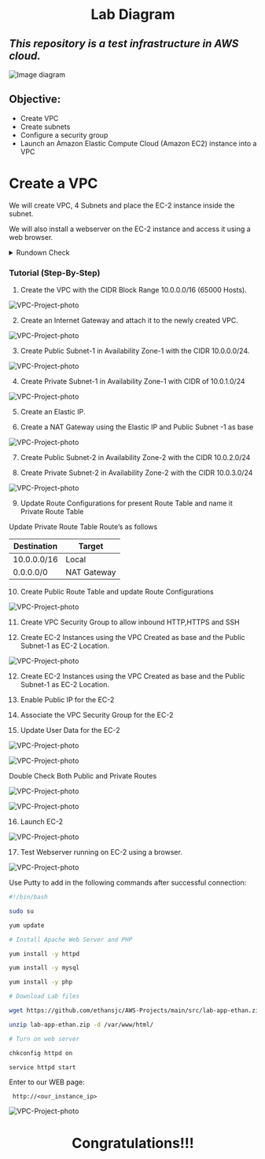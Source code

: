 <h1 align="center">Lab Diagram</h1>

_This repository is a test infrastructure in AWS cloud._
---
![Image diagram](https://github.com/ethansjc/AWS-Projects/blob/79e8672aacaf0ddecd5f701e4b6b78245c656e7d/src/Lab-VPC.drawio.png)
## Objective:
* Create VPC 
* Create subnets
* Configure a security group
* Launch an Amazon Elastic Compute Cloud (Amazon EC2) instance into a VPC

# Create a VPC
We will create VPC, 4 Subnets and place the EC-2 instance inside the subnet.

We will also install a webserver on the EC-2 instance and access it using a web browser.

<details>
<summary>Rundown Check</summary>

  1. Create the VPC with the CIDR Block Range 10.0.0.0/16 (65000 Hosts)

  2. Create an Internet Gateway and attach it to the newly created VPC

  3. Create Public Subnet-1 in Availability Zone-1 with the CIDR 10.0.0.0/24

  4. Create Private Subnet-1 in Availability Zone-1 with CIDR of 10.0.1.0/24

  5. Create an Elastic IP.

  6. Create a NAT Gateway using the Elastic IP and Public Subnet -1 as base

  7. Create Public Subnet-2 in Availability Zone-2 with the CIDR 10.0.2.0/24

  8. Create Private Subnet-2 in Availability Zone-2 with the CIDR 10.0.3.0/24

  9. Update Route Configurations for present Route Table and name it Private Route Table

  10. Create Public Route Table and update Route Configurations

  11. Create VPC Security Group to allow inbound HTTP,HTTPS and SSH

  12. Create EC-2 Instances using the VPC Created as base and the Public Subnet-1 as EC-2 Location.

  13. Enable Public IP for the EC-2 

  14. Associate the VPC Security Group for the EC-2

  15. Update User Data for the EC-2

  16. Launch EC-2

  17. Test Webserver running on EC-2 using a browser.
</details>

### Tutorial (Step-By-Step)

1. Create the VPC with the CIDR Block Range 10.0.0.0/16 (65000 Hosts).

![VPC-Project-photo](https://github.com/ethansjc/AWS-Projects/blob/main/src/LabVPC-IMG-1.png)

2. Create an Internet Gateway and attach it to the newly created VPC.

![VPC-Project-photo](https://github.com/ethansjc/AWS-Projects/blob/main/src/LabVPC-IMG-2.png)

3. Create Public Subnet-1 in Availability Zone-1 with the CIDR 10.0.0.0/24.

![VPC-Project-photo](https://github.com/ethansjc/AWS-Projects/blob/main/src/LabVPC-IMG-3.png)

4. Create Private Subnet-1 in Availability Zone-1 with CIDR of 10.0.1.0/24

![VPC-Project-photo](https://github.com/ethansjc/AWS-Projects/blob/main/src/LabVPC-IMG-4.png)

5. Create an Elastic IP.

6. Create a NAT Gateway using the Elastic IP and Public Subnet -1 as base

![VPC-Project-photo](https://github.com/ethansjc/AWS-Projects/blob/main/src/LabVPC-IMG-6.png)

7. Create Public Subnet-2 in Availability Zone-2 with the CIDR 10.0.2.0/24

8. Create Private Subnet-2 in Availability Zone-2 with the CIDR 10.0.3.0/24

![VPC-Project-photo](https://github.com/ethansjc/AWS-Projects/blob/main/src/LabVPC-IMG-5.png)

9. Update Route Configurations for present Route Table and name it Private Route Table

Update Private Route Table Route’s as follows

| Destination |   Target    |
| ----------- | ----------- |
| 10.0.0.0/16 |    Local    |
| 0.0.0.0/0   | NAT Gateway |


10. Create Public Route Table and update Route Configurations

![VPC-Project-photo](https://github.com/ethansjc/AWS-Projects/blob/main/src/LabVPC-IMG-7.png)

11. Create VPC Security Group to allow inbound HTTP,HTTPS and SSH

12. Create EC-2 Instances using the VPC Created as base and the Public Subnet-1 as EC-2 Location.

![VPC-Project-photo](https://github.com/ethansjc/AWS-Projects/blob/main/src/LabVPC-IMG-8.png)

12. Create EC-2 Instances using the VPC Created as base and the Public Subnet-1 as EC-2 Location.

13. Enable Public IP for the EC-2 

14. Associate the VPC Security Group for the EC-2

15. Update User Data for the EC-2

![VPC-Project-photo](https://github.com/ethansjc/AWS-Projects/blob/main/src/LabVPC-IMG-9.png)

![VPC-Project-photo](https://github.com/ethansjc/AWS-Projects/blob/main/src/LabVPC-IMG-10.png)

Double Check Both Public and Private Routes

![VPC-Project-photo](https://github.com/ethansjc/AWS-Projects/blob/main/src/LabVPC-IMG-11.png)

![VPC-Project-photo](https://github.com/ethansjc/AWS-Projects/blob/main/src/LabVPC-IMG-12.png)

16. Launch EC-2

![VPC-Project-photo](https://github.com/ethansjc/AWS-Projects/blob/main/src/LabVPC-IMG-13.png)

17. Test Webserver running on EC-2 using a browser.

![VPC-Project-photo](https://github.com/ethansjc/AWS-Projects/blob/main/src/LabVPC-IMG-15.png)

Use Putty to add in the following commands after successful connection:

```bash
#!/bin/bash

sudo su

yum update

# Install Apache Web Server and PHP

yum install -y httpd

yum install -y mysql

yum install -y php

# Download Lab files

wget https://github.com/ethansjc/AWS-Projects/main/src/lab-app-ethan.zip

unzip lab-app-ethan.zip -d /var/www/html/

# Turn on web server

chkconfig httpd on

service httpd start

```

  Enter to our WEB page:

``` http://<our_instance_ip>```

![VPC-Project-photo](https://github.com/ethansjc/AWS-Projects/blob/main/src/LabVPC-IMG-14.png)

<h1 align="center">Congratulations!!!</h1>